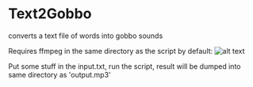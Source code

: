 # Text2Gobbo
converts a text file of words into gobbo sounds

Requires ffmpeg in the same directory as the script by default:
![alt text](https://i.imgur.com/7rmzO9A.png)

Put some stuff in the input.txt, run the script, result will be dumped into same directory as 'output.mp3'
